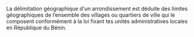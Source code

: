 La délimitation géographique d'un arrondissement est déduite des limites géographiques de l’ensemble des villages ou quartiers de ville qui le composent conformément à la loi fixant tes unités administratives locales en République du Bénin.